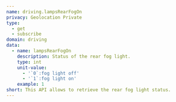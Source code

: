 ```yaml
---
name: driving.lampsRearFogOn
privacy: Geolocation Private
type:
  - get
  - subscribe
domain: driving
data:
  - name: lampsRearFogOn
    description: Status of the rear fog light.
    type: int
    unit-value:
      - '`0`:fog light off'
      - '`1`:fog light on'
    example: 1
short: This API allows to retrieve the rear fog light status.
---
```

 
